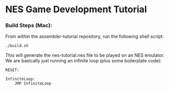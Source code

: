 # NES Game Development Tutorial

### Build Steps (Mac):

From within the assembler-tutorial repository, run the following shell script:

```
./build.sh
```

This will generate the nes-tutorial.nes file to be played on an NES emulator. We are basically just running an infinite loop (plus some
boilerplate code):

```ams
RESET:

InfiniteLoop:
	JMP InfiniteLoop
```